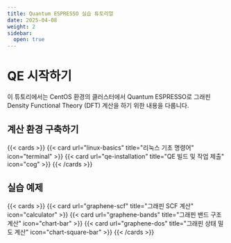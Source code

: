 ```yaml
---
title: Quantum ESPRESSO 실습 튜토리얼
date: 2025-04-08
weight: 2
sidebar:
  open: true
---
```


# QE 시작하기

이 튜토리에서는 CentOS 환경의 클러스터에서 Quantum ESPRESSO로 그래핀 Density Functional Theory (DFT) 계산을 하기 위한 내용을 다룹니다.


## 계산 환경 구축하기
{{< cards >}}
{{< card url="linux-basics" title="리눅스 기초 명령어" icon="terminal" >}}
{{< card url="qe-installation" title="QE 빌드 및 작업 제출" icon="cog" >}}
{{< /cards >}}


## 실습 예제
{{< cards >}}
{{< card url="graphene-scf" title="그래핀 SCF 계산" icon="calculator" >}}
{{< card url="graphene-bands" title="그래핀 밴드 구조 계산" icon="chart-bar" >}}
{{< card url="graphene-dos" title="그래핀 상태 밀도 계산" icon="chart-square-bar" >}}
{{< /cards >}}

